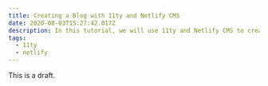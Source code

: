 ```yaml
---
title: Creating a Blog with 11ty and Netlify CMS
date: 2020-08-03T15:27:42.017Z
description: In this tutorial, we will use 11ty and Netlify CMS to create a personal blog.
tags:
  - 11ty
  - netlify
---
```

This is a draft.